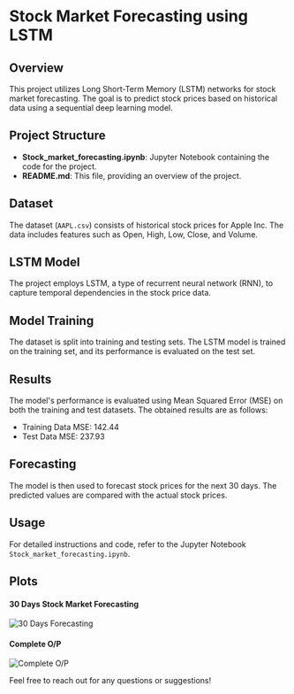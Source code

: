 # Stock Market Forecasting using LSTM

## Overview

This project utilizes Long Short-Term Memory (LSTM) networks for stock market forecasting. The goal is to predict stock prices based on historical data using a sequential deep learning model.

## Project Structure

- **Stock_market_forecasting.ipynb**: Jupyter Notebook containing the code for the project.
- **README.md**: This file, providing an overview of the project.

## Dataset

The dataset (`AAPL.csv`) consists of historical stock prices for Apple Inc. The data includes features such as Open, High, Low, Close, and Volume.

## LSTM Model

The project employs LSTM, a type of recurrent neural network (RNN), to capture temporal dependencies in the stock price data.

## Model Training

The dataset is split into training and testing sets. The LSTM model is trained on the training set, and its performance is evaluated on the test set.

## Results

The model's performance is evaluated using Mean Squared Error (MSE) on both the training and test datasets. The obtained results are as follows:
- Training Data MSE: 142.44
- Test Data MSE: 237.93

## Forecasting

The model is then used to forecast stock prices for the next 30 days. The predicted values are compared with the actual stock prices.

## Usage

For detailed instructions and code, refer to the Jupyter Notebook `Stock_market_forecasting.ipynb`.

## Plots

#### 30 Days Stock Market Forecasting

![30 Days Forecasting](https://github.com/monalisaburma/stock-market-forecasting/assets/122416015/954ad89e-7a95-4b0d-9518-7cca31e9166f)

#### Complete O/P

![Complete O/P](https://github.com/monalisaburma/stock-market-forecasting/assets/122416015/078521e1-76a8-4824-b62f-37fcf3af769)



Feel free to reach out for any questions or suggestions!
